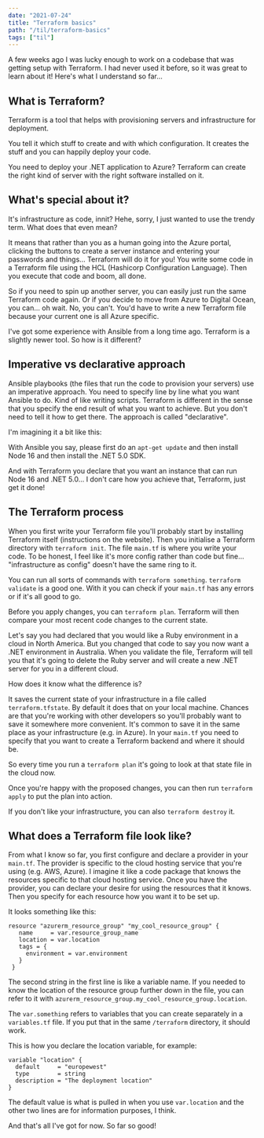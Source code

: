 ```yaml
---
date: "2021-07-24"
title: "Terraform basics"
path: "/til/terraform-basics"
tags: ["til"]
---
```


A few weeks ago I was lucky enough to work on a codebase that was getting setup with Terraform.
I had never used it before, so it was great to learn about it!
Here's what I understand so far...

## What is Terraform?

Terraform is a tool that helps with provisioning servers and infrastructure for deployment.

You tell it which stuff to create and with which configuration. It creates the stuff and you can happily deploy your code.

You need to deploy your .NET application to Azure?
Terraform can create the right kind of server with the right software installed on it.

##  What's special about it?

It's infrastructure as code, innit? Hehe, sorry, I just wanted to use the trendy term. What does that even mean?

It means that rather than you as a human going into the Azure portal, clicking the buttons to create a server instance and entering your passwords and things... Terraform will do it for you! You write some code in a Terraform file using the HCL (Hashicorp Configuration Language). Then you execute that code and boom, all done.

So if you need to spin up another server, you can easily just run the same Terraform code again.
Or if you decide to move from Azure to Digital Ocean, you can... oh wait. No, you can't. You'd have to write a new Terraform file because your current one is all Azure specific.

I've got some experience with Ansible from a long time ago. Terraform is a slightly newer tool. So how is it different?

## Imperative vs declarative approach

Ansible playbooks (the files that run the code to provision your servers) use an imperative approach. You need to specify line by line what you want Ansible to do. Kind of like writing scripts. Terraform is different in the sense that you specify the end result of what you want to achieve. But you don't need to tell it how to get there. The approach is called "declarative".

I'm imagining it a bit like this:

With Ansible you say, please first do an `apt-get update` and then install Node 16 and then install the .NET 5.0 SDK.

And with Terraform you declare that you want an instance that can run Node 16 and .NET 5.0... I don't care how you achieve that, Terraform, just get it done!

## The Terraform process

When you first write your Terraform file you'll probably start by installing Terraform itself (instructions on the website).
Then you initialise a Terraform directory with `terraform init`.
The file `main.tf` is where you write your code. To be honest, I feel like it's more config rather than code but fine... "infrastructure as config"  doesn't have the same ring to it.

You can run all sorts of commands with `terraform something`.
`terraform validate` is a good one.
With it you can check if your `main.tf` has any errors or if it's all good to go.

Before you apply changes, you can `terraform plan`.
Terraform will then compare your most recent code changes to the current state.

Let's say you had declared that you would like a Ruby environment in a cloud in North America.
But you changed that code to say you now  want a .NET environment in Australia.
When you validate the file, Terraform will tell you that it's going to delete the Ruby server and will create a new .NET server for you in a different cloud.

How does it know what the difference is?

It saves the current state of your infrastructure in a file called `terraform.tfstate`.
By default it does that on your local machine.
Chances are that you're working with other developers so you'll probably want to save it somewhere more convenient.
It's common to save it in the same place as your infrastructure (e.g. in Azure).
In your `main.tf` you need to specify that you want to create a Terraform backend and where it should be.

So every time you run a `terraform plan` it's going to look at that state file in the cloud now.

Once you're happy with the proposed changes, you can then run `terraform apply` to put the plan into action.

If you don't like your infrastructure, you can also `terraform destroy` it.

## What does a Terraform file look like? 

From what I know so far, you first configure and declare a provider in your `main.tf`. The provider is specific to the cloud hosting service that you're using (e.g. AWS, Azure). I imagine it like a code package that  knows the resources specific to that cloud hosting service. Once you have the provider, you can declare your desire for using the resources that it knows. Then you specify for each resource how you want it to be set up.

It looks something like this:

```
resource "azurerm_resource_group" "my_cool_resource_group" {
   name     = var.resource_group_name
   location = var.location
   tags = {
     environment = var.environment
   }
 }
 ```

The second string in the first line is like a variable name. If you needed to know the location of the resource group further down in the file, you can refer to it with `azurerm_resource_group.my_cool_resource_group.location`.

The `var.something` refers to variables that you can create separately in a `variables.tf` file. If you put that in the same `/terraform` directory, it should work.

This is how you declare the location variable, for example:

```
variable "location" {
  default     = "europewest"
  type        = string
  description = "The deployment location"
}
```

The default value is what is pulled in when you use `var.location` and the other two lines are for information purposes, I think.

And that's all I've got for now. So far so good!
